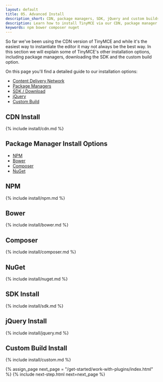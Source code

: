 ```yaml
---
layout: default
title: 05. Advanced Install
description_short: CDN, package managers, SDK, jQuery and custom builds.
description: Learn how to install TinyMCE via our CDN, package manager options, SDK, jQuery and custom build options.
keywords: npm bower composer nuget
---
```


So far we've been using the CDN version of TinyMCE and while it's the easiest way to instantiate the editor it may not always be the best way. In this section we will explain some of TinyMCE's other installation options, including package managers, downloading the SDK and the custom build option.

On this page you'll find a detailed guide to our installation options:

* [Content Delivery Network](#cdninstall)
* [Package Managers](#packagemanagerinstalloptions)
* [SDK / Download](#sdkinstall)
* [jQuery](#jqueryinstall)
* [Custom Build](#custombuildinstall)


## CDN Install

{% include install/cdn.md %}


## Package Manager Install Options

* [NPM](#npm)
* [Bower](#bower)
* [Composer](#composer)
* [NuGet](#nuget)

## NPM

{% include install/npm.md %}

## Bower

{% include install/bower.md %}

## Composer

{% include install/composer.md %}

## NuGet

{% include install/nuget.md %}


## SDK Install

{% include install/sdk.md %}


## jQuery Install

{% include install/jquery.md %}


## Custom Build Install

{% include install/custom.md %}

{% assign_page next_page = "/get-started/work-with-plugins/index.html" %}
{% include next-step.html next=next_page %}
